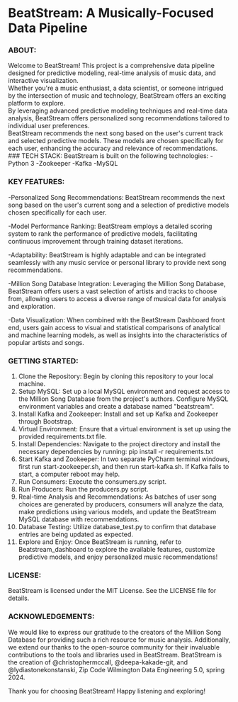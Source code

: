 # BeatStream: A Musically-Focused Data Pipeline

### ABOUT: 
<p>Welcome to BeatStream! This project is a comprehensive data pipeline designed for predictive modeling, real-time analysis of music data, and interactive visualization.<br> Whether you're a music enthusiast, a data scientist, or someone intrigued by the intersection of music and technology, BeatStream offers an exciting platform to explore.<br> 
By leveraging advanced predictive modeling techniques and real-time data analysis, BeatStream offers personalized song recommendations tailored to individual user preferences.<br>
BeatStream recommends the next song based on the user's current track and selected predictive models. These models are chosen specifically for each user, enhancing the accuracy and relevance of recommendations.<br>
### TECH STACK:
BeatStream is built on the following technologies:
-Python 3
-Zookeeper
-Kafka
-MySQL 

### KEY FEATURES:
-Personalized Song Recommendations: BeatStream recommends the next song based on the user's current song and a selection of predictive models chosen specifically for each user.

-Model Performance Ranking: BeatStream employs a detailed scoring system to rank the performance of predictive models, facilitating continuous improvement through training dataset iterations.

-Adaptability: BeatStream is highly adaptable and can be integrated seamlessly with any music service or personal library to provide next song recommendations.

-Million Song Database Integration: Leveraging the Million Song Database, BeatStream offers users a vast selection of artists and tracks to choose from, allowing users to access a diverse range of musical data for analysis and exploration.

-Data Visualization: When combined with the BeatStream Dashboard front end, users gain access to visual and statistical comparisons of analytical and machine learning models, as well as insights into the characteristics of popular artists and songs.

### GETTING STARTED: 
1) Clone the Repository: Begin by cloning this repository to your local machine.
2) Setup MySQL: Set up a local MySQL environment and request access to the Million Song Database from the project's authors. Configure MySQL environment variables and create a database named "beatstream". 
3) Install Kafka and Zookeeper: Install and set up Kafka and Zookeeper through Bootstrap. 
4) Virtual Environment: Ensure that a virtual environment is set up using the provided requirements.txt file. 
5) Install Dependencies: Navigate to the project directory and install the necessary dependencies by running: pip install -r requirements.txt 
6) Start Kafka and Zookeeper: In two separate PyCharm terminal windows, first run start-zookeeper.sh, and then run start-kafka.sh. If Kafka fails to start, a computer reboot may help. 
7) Run Consumers: Execute the consumers.py script. 
8) Run Producers: Run the producers.py script. 
9) Real-time Analysis and Recommendations: As batches of user song choices are generated by producers, consumers will analyze the data, make predictions using various models, and update the BeatStream MySQL database with recommendations. 
10) Database Testing: Utilize database_test.py to confirm that database entries are being updated as expected. 
11) Explore and Enjoy: Once BeatStream is running, refer to Beatstream_dashboard to explore the available features, customize predictive models, and enjoy personalized music recommendations!

### LICENSE:
BeatStream is licensed under the MIT License. See the LICENSE file for details.

### ACKNOWLEDGEMENTS:
We would like to express our gratitude to the creators of the Million Song Database for providing such a rich resource for music analysis. 
Additionally, we extend our thanks to the open-source community for their invaluable contributions to the tools and libraries used in BeatStream.
BeatStream is the creation of @christophermccall, @deepa-kakade-git, and @lydiastonekonstanski, Zip Code Wilmington Data Engineering 5.0, spring 2024.

Thank you for choosing BeatStream! Happy listening and exploring! 